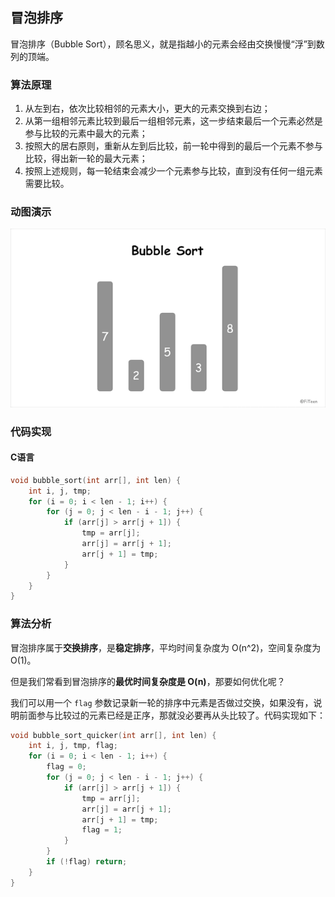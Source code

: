 ## 冒泡排序

冒泡排序（Bubble Sort），顾名思义，就是指越小的元素会经由交换慢慢“浮”到数列的顶端。

### 算法原理

1. 从左到右，依次比较相邻的元素大小，更大的元素交换到右边；
2. 从第一组相邻元素比较到最后一组相邻元素，这一步结束最后一个元素必然是参与比较的元素中最大的元素；
3. 按照大的居右原则，重新从左到后比较，前一轮中得到的最后一个元素不参与比较，得出新一轮的最大元素；
4. 按照上述规则，每一轮结束会减少一个元素参与比较，直到没有任何一组元素需要比较。

### 动图演示

![](bubble-sort.gif)

### 代码实现

#### C语言
```c
void bubble_sort(int arr[], int len) {
    int i, j, tmp;
    for (i = 0; i < len - 1; i++) {  
        for (j = 0; j < len - i - 1; j++) {  
            if (arr[j] > arr[j + 1]) {  
                tmp = arr[j];  
                arr[j] = arr[j + 1];  
                arr[j + 1] = tmp;  
            }
        }  
    }  
}
```
### 算法分析

冒泡排序属于**交换排序**，是**稳定排序**，平均时间复杂度为 O(n^2)，空间复杂度为 O(1)。

但是我们常看到冒泡排序的**最优时间复杂度是 O(n)**，那要如何优化呢？

我们可以用一个 `flag` 参数记录新一轮的排序中元素是否做过交换，如果没有，说明前面参与比较过的元素已经是正序，那就没必要再从头比较了。代码实现如下：

```c
void bubble_sort_quicker(int arr[], int len) {
    int i, j, tmp, flag;
    for (i = 0; i < len - 1; i++) {
        flag = 0;
        for (j = 0; j < len - i - 1; j++) {  
            if (arr[j] > arr[j + 1]) {  
                tmp = arr[j];  
                arr[j] = arr[j + 1];  
                arr[j + 1] = tmp; 
                flag = 1; 
            }
        }
        if (!flag) return;
    }  
}
```
